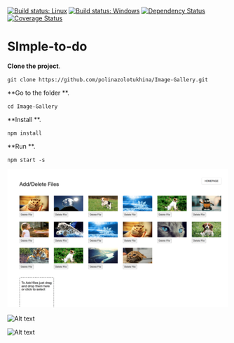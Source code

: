 [![Build status: Linux](https://img.shields.io/travis/coryhouse/react-slingshot.svg?style=flat-square)](https://travis-ci.org/coryhouse/react-slingshot)
[![Build status: Windows](https://img.shields.io/appveyor/ci/coryhouse/react-slingshot/master.svg?style=flat-square)](https://ci.appveyor.com/project/coryhouse/react-slingshot/branch/master)
[![Dependency Status](https://david-dm.org/coryhouse/react-slingshot.svg?style=flat-square)](https://david-dm.org/coryhouse/react-slingshot)
[![Coverage Status](https://img.shields.io/coveralls/coryhouse/react-slingshot/master.svg?style=flat-square)](https://coveralls.io/github/coryhouse/react-slingshot?branch=master)

# SImple-to-do


**Clone the project**. 
```
git clone https://github.com/polinazolotukhina/Image-Gallery.git

```

**Go to the folder **. 

```
cd Image-Gallery
```
**Install **.
```
npm install

```

**Run **. 

```
npm start -s

```


![Alt text](
https://github.com/polinazolotukhina/Image-Gallery/blob/master/Screen%20Shot%202017-11-20%20at%203.40.16%20PM.png?raw=true)


![Alt text](https://github.com/polinazolotukhina/Image-Gallery/blob/master/Screen%20Shot%202017-11-20%20at%203.12.42%20PM.png?raw=true)


![Alt text](https://github.com/polinazolotukhina/Image-Gallery/blob/master/Screen%20Shot%202017-11-20%20at%203.35.23%20PM.png?raw=true)

